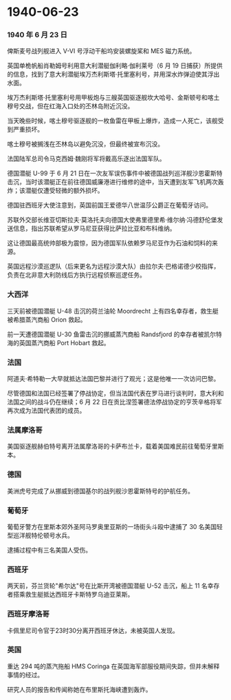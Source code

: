 # 1940-06-23

### 1940 年 6 月 23 日

俾斯麦号战列舰进入 V-VI 号浮动干船坞安装螺旋桨和 MES 磁力系统。

英国单桅帆船肖勒姆号利用意大利潜艇伽利略·伽利莱号（6 月 19
日捕获）所提供的信息，找到了意大利潜艇埃万杰利斯塔·托里塞利号，并用深水炸弹迫使其浮出水面。

埃万杰利斯塔·托里塞利号用甲板炮与三艘英国驱逐舰坎大哈号、金斯顿号和喀土穆号交战，但在红海入口处的丕林岛附近沉没。

当天晚些时候，喀土穆号驱逐舰的一枚鱼雷在甲板上爆炸，造成一人死亡，该舰受到严重损坏。

喀土穆号被搁浅在丕林岛以避免沉没，但最终被宣布沉没。

法国陆军总司令马克西姆·魏刚将军将戴高乐逐出法国军队。

德国潜艇 U-99 于 6 月 21
日在一次友军误伤事件中被德国战列巡洋舰沙恩霍斯特击沉，当时该潜艇正在前往德国威廉港进行维修的途中，当天遭到友军飞机两次轰炸；该潜艇仅遭受轻微的额外损坏。

德国驻西班牙大使注意到，英国前国王爱德华八世温莎公爵正在葡萄牙访问。

苏联外交部长维亚切斯拉夫·莫洛托夫向德国大使弗里德里希·维尔纳·冯德舒伦堡发送信息，指出苏联希望从罗马尼亚获得比萨拉比亚和布科维纳。

这让德国最高统帅部极为震惊，因为德国军队依赖罗马尼亚作为石油和饲料的来源。

英国远程沙漠巡逻队（后来更名为远程沙漠大队）由拉尔夫·巴格诺德少校指挥，负责在北非意大利防线后方执行远程侦察巡逻任务。

### 大西洋

三天前被德国潜艇 U-48 击沉的荷兰油轮 Moordrecht
上有四名幸存者，救生艇被希腊蒸汽商船 Orion 救起。

前一天遭德国潜艇 U-30 鱼雷击沉的挪威蒸汽商船 Randsfjord
的幸存者被凯尔特海的英国蒸汽商船 Port Hobart 救起。

### 法国

阿道夫·希特勒一大早就抵达法国巴黎并进行了观光；这是他唯一一次访问巴黎。

尽管德国和法国已经签署了停战协定，但当法国代表在罗马进行谈判时，意大利和法国之间的战斗仍在继续；6
月 22 日在贡比涅签署德法停战协定的亨茨辛格将军再次成为法国代表团的成员。

### 法属摩洛哥

美国驱逐舰赫伯特号离开法属摩洛哥的卡萨布兰卡，载着美国难民前往葡萄牙里斯本。

### 德国

美洲虎号完成了从挪威到德国基尔的战列舰沙恩霍斯特号的护航任务。

### 葡萄牙

葡萄牙警方在里斯本郊外圣阿马罗奥里亚斯的一场街头斗殴中逮捕了 30
名美国轻型巡洋舰特伦顿号水兵。

逮捕过程中有三名美国人受伤。

### 西班牙

两天前，芬兰货轮"希尔达"号在比斯开湾被德国潜艇 U-52 击沉，船上 11
名幸存者搭乘救生艇抵达西班牙卡斯特罗乌迪亚莱斯。

### 西班牙摩洛哥

卡佩里尼司令官于23时30分离开西班牙休达，未被英国人发现。

### 英国

重达 294 吨的蒸汽拖船 HMS Coringa
在英国海军部服役期间失踪，但并未解释事情的经过。

研究人员的报告和传闻称她在布里斯托海峡遭到轰炸。